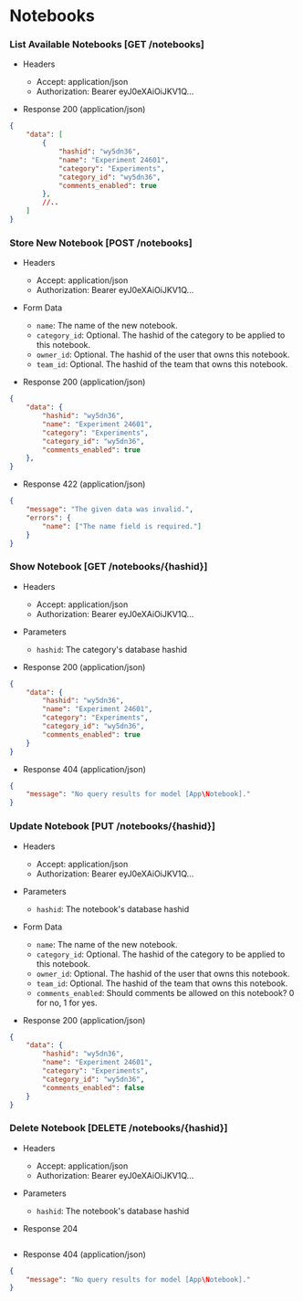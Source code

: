 # Notebooks

### List Available Notebooks [GET /notebooks]

+ Headers

    + Accept: application/json
    + Authorization:  Bearer eyJ0eXAiOiJKV1Q...

+ Response 200 (application/json)

```json
{
    "data": [
        {
            "hashid": "wy5dn36",
            "name": "Experiment 24601",
            "category": "Experiments",
            "category_id": "wy5dn36",
            "comments_enabled": true
        },
        //..
    ]
}
```

### Store New Notebook [POST /notebooks]

+ Headers

    + Accept: application/json
    + Authorization:  Bearer eyJ0eXAiOiJKV1Q...

+ Form Data

    + `name`: The name of the new notebook.
    + `category_id`: Optional.  The hashid of the category to be applied to this notebook.
    + `owner_id`: Optional. The hashid of the user that owns this notebook.
    + `team_id`: Optional. The hashid of the team that owns this notebook.

+ Response 200 (application/json)

```json
{
    "data": {
        "hashid": "wy5dn36",
        "name": "Experiment 24601",
        "category": "Experiments",
        "category_id": "wy5dn36",
        "comments_enabled": true
    },
}
```

+ Response 422 (application/json)

```json
{
    "message": "The given data was invalid.",
    "errors": {
        "name": ["The name field is required."]
    }
}
```

### Show Notebook [GET /notebooks/{hashid}]

+ Headers

    + Accept: application/json
    + Authorization:  Bearer eyJ0eXAiOiJKV1Q...

+ Parameters

    + `hashid`: The category's database hashid

+ Response 200 (application/json)

```json
{
    "data": {
        "hashid": "wy5dn36",
        "name": "Experiment 24601",
        "category": "Experiments",
        "category_id": "wy5dn36",
        "comments_enabled": true
    }
}
```

+ Response 404 (application/json)

```json
{
    "message": "No query results for model [App\Notebook]."
}
```

### Update Notebook [PUT /notebooks/{hashid}]

+ Headers

    + Accept: application/json
    + Authorization:  Bearer eyJ0eXAiOiJKV1Q...

+ Parameters

    + `hashid`: The notebook's database hashid

+ Form Data

    + `name`: The name of the new notebook.
    + `category_id`: Optional.  The hashid of the category to be applied to this notebook.
    + `owner_id`: Optional. The hashid of the user that owns this notebook.
    + `team_id`: Optional. The hashid of the team that owns this notebook.
    + `comments_enabled`: Should comments be allowed on this notebook? 0 for no, 1 for yes.

+ Response 200 (application/json)

```json
{
    "data": {
        "hashid": "wy5dn36",
        "name": "Experiment 24601",
        "category": "Experiments",
        "category_id": "wy5dn36",
        "comments_enabled": false
    }
}
```

### Delete Notebook [DELETE /notebooks/{hashid}]

+ Headers

    + Accept: application/json
    + Authorization:  Bearer eyJ0eXAiOiJKV1Q...

+ Parameters

    + `hashid`: The notebook's database hashid

+ Response 204

```json

```

+ Response 404 (application/json)

```json
{
    "message": "No query results for model [App\Notebook]."
}
```
